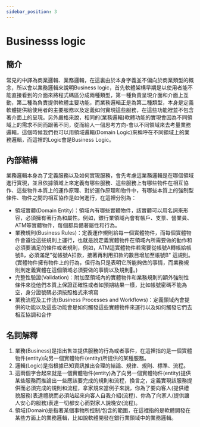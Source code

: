 ```yaml
---
sidebar_position: 3
---
```



# Businesss logic

## 簡介
常見的中譯為商業邏輯、業務邏輯，在這裏由於本身字義並不偏向於商業類型的概念，所以會以業務邏輯來說明Business logic，首先軟體架構早期是以使用者能不能直接看到的介面來將程式碼區分成兩種類型，第一種負責呈現介面和介面上互動，第二種為負責提供軟體主要功能，而業務邏輯正是為第二種類型，本身是定義軟體提供給使用者的主要服務以及定義如何實現這些服務，在這些功能裡並不包含著介面上的呈現。另外嚴格來說，相同的(業務邏輯)軟體功能的實現會因為不同領域上的需求不同而跟著不同，從而給人一個思考方向-會以不同領域來去考量業務邏輯，這個時候我們也可以用領域邏輯(Domain Logic)來稱呼在不同領域上的業務邏輯，而這裡的Logic會是Business Logic。

 ## 內部結構
 業務邏輯本身為了定義服務以及如何實現服務，會先考慮這業務邏輯是在哪個領域進行實現，並且依據領域上來定義有哪些服務、這些服務上有哪些物件在相互協作、這些物件本質上的運作原理、對於運作原理和物件中，有哪些本質上的強制型條件、物件之間的相互協作是如何進行，在這裡分別為：
  - 領域實體(Domain Entity)：領域內有哪些實體物件，該實體可以用名詞來形容，必須擁有著行為和屬性。例如，銀行業領域內會有帳戶、支票、營業員、ATM等實體物件，每個都具備著屬性和行為。
  - 業務規則(Business Rules)：定義運作規則給每一個實體物件，而每個實體物件會遵從這些規則上運行，也就是說定義實體物件在領域內所需要做的動作和必須要滿足的條件或者規則，例如，ATM這實體物件若需要從帳號A轉帳給帳號B，必須滿足"從帳號A扣款，接著再利用扣款的數目增加至帳號B" 這規則。(實體物件擁有物件上的行為，但行為只是表明它所能夠做的事情，而業務規則則定義實體在這個領域必須要做的事情以及規則。)
  - 完整性驗證(Validation)：附加至領域內的實體物件和業務規則的額外強制性條件來從他們本質上保證正確性或者如預期結果一樣，比如帳號密碼不能為空，身分證號碼必須按照格式來填寫
  - 業務流程及工作流(Business Processes and Workflows)：定義領域內會提供的功能以及這些功能會是如何觸發這些實體物件來運行以及如何觸發它們去相互協調和合作
  
## 名詞解釋
 1. 業務(Business)是指出售並提供服務的行為或者事件，在這裡指的是一個實體物件(entity)向另一個實體物件(entity)所提供的某種服務。
 2. 邏輯(Logic)是指根據已知資訊推出合理的結論、規律、規則、標準、流程。
 3. 這兩個字合起來就是一個實體物件(entity)為了向另一個實體物件(entity)提供某些服務而推論出一些應該要完成的規則和流程，換言之，定義實現該服務提供而必須完成的規則和流程，拿家規來當例子來說，你為了要向客人(提供禮貌服務)表達禮貌而必須站起來向客人自我介紹(流程)、你為了向家人(提供讓人安心的服務)表達一切都安心而對家人說晚安(流程)。
 4. 領域(Domain)是指著某個事物所控制/包含的範圍，在這裡指的是軟體開發在某些方面上的業務邏輯，比如說軟體開發在銀行業領域中的業務邏輯。

